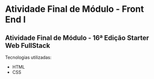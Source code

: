 # Atividade Final de Módulo - Front End I

## Atividade Final de Módulo - 16ª Edição Starter Web FullStack

Tecnologias utilizadas:
- HTML
- CSS
